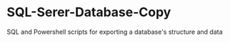 # SQL-Serer-Database-Copy
SQL and Powershell scripts for exporting a database's structure and data 
